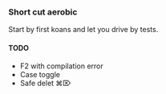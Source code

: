 ### Short cut aerobic

Start by first koans and let you drive by tests.


#### TODO
 - F2 with compilation error
 - Case toggle
 - Safe delet ⌘⌦
